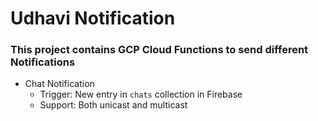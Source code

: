 # Udhavi Notification
### This project contains GCP Cloud Functions to send different Notifications
- Chat Notification
  - Trigger: New entry in `chats` collection in Firebase
  - Support: Both unicast and multicast
